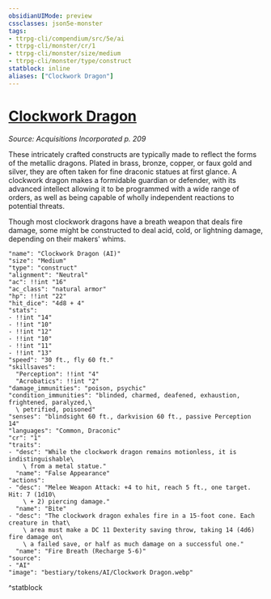 ```yaml
---
obsidianUIMode: preview
cssclasses: json5e-monster
tags:
- ttrpg-cli/compendium/src/5e/ai
- ttrpg-cli/monster/cr/1
- ttrpg-cli/monster/size/medium
- ttrpg-cli/monster/type/construct
statblock: inline
aliases: ["Clockwork Dragon"]
---
```

# [Clockwork Dragon](3-Compendium\CLI\bestiary\construct/clockwork-dragon-ai.md)
*Source: Acquisitions Incorporated p. 209*  

These intricately crafted constructs are typically made to reflect the forms of the metallic dragons. Plated in brass, bronze, copper, or faux gold and silver, they are often taken for fine draconic statues at first glance. A clockwork dragon makes a formidable guardian or defender, with its advanced intellect allowing it to be programmed with a wide range of orders, as well as being capable of wholly independent reactions to potential threats.

Though most clockwork dragons have a breath weapon that deals fire damage, some might be constructed to deal acid, cold, or lightning damage, depending on their makers' whims.

```statblock
"name": "Clockwork Dragon (AI)"
"size": "Medium"
"type": "construct"
"alignment": "Neutral"
"ac": !!int "16"
"ac_class": "natural armor"
"hp": !!int "22"
"hit_dice": "4d8 + 4"
"stats":
- !!int "14"
- !!int "10"
- !!int "12"
- !!int "10"
- !!int "11"
- !!int "13"
"speed": "30 ft., fly 60 ft."
"skillsaves":
  "Perception": !!int "4"
  "Acrobatics": !!int "2"
"damage_immunities": "poison, psychic"
"condition_immunities": "blinded, charmed, deafened, exhaustion, frightened, paralyzed,\
  \ petrified, poisoned"
"senses": "blindsight 60 ft., darkvision 60 ft., passive Perception 14"
"languages": "Common, Draconic"
"cr": "1"
"traits":
- "desc": "While the clockwork dragon remains motionless, it is indistinguishable\
    \ from a metal statue."
  "name": "False Appearance"
"actions":
- "desc": "Melee Weapon Attack: +4 to hit, reach 5 ft., one target. Hit: 7 (1d10\
    \ + 2) piercing damage."
  "name": "Bite"
- "desc": "The clockwork dragon exhales fire in a 15-foot cone. Each creature in that\
    \ area must make a DC 11 Dexterity saving throw, taking 14 (4d6) fire damage on\
    \ a failed save, or half as much damage on a successful one."
  "name": "Fire Breath (Recharge 5-6)"
"source":
- "AI"
"image": "bestiary/tokens/AI/Clockwork Dragon.webp"
```
^statblock